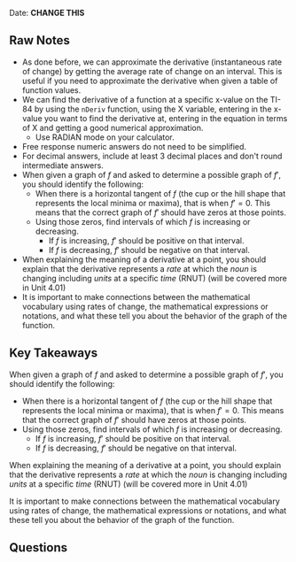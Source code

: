 Date: **CHANGE THIS**

## Raw Notes

- As done before, we can approximate the derivative (instantaneous rate of change) by getting the average rate of change on an interval. This is useful if you need to approximate the derivative when given a table of function values.
- We can find the derivative of a function at a specific x-value on the TI-84 by using the `nDeriv` function, using the X variable, entering in the x-value you want to find the derivative at, entering in the equation in terms of X and getting a good numerical approximation.
	- Use RADIAN mode on your calculator.
- Free response numeric answers do not need to be simplified.
- For decimal answers, include at least 3 decimal places and don't round intermediate answers.
- When given a graph of $f$ and asked to determine a possible graph of $f'$, you should identify the following:
	- When there is a horizontal tangent of $f$ (the cup or the hill shape that represents the local minima or maxima), that is when $f'=0$. This means that the correct graph of $f'$ should have zeros at those points.
	- Using those zeros, find intervals of which $f$ is increasing or decreasing.
		- If $f$ is increasing, $f'$ should be positive on that interval.
		- If $f$ is decreasing, $f'$ should be negative on that interval.
- When explaining the meaning of a derivative at a point, you should explain that the derivative represents a *rate* at which the *noun* is changing including *units* at a specific *time* (RNUT) (will be covered more in Unit 4.01)
- It is important to make connections between the mathematical vocabulary using rates of change, the mathematical expressions or notations, and what these tell you about the behavior of the graph of the function.

## Key Takeaways

When given a graph of $f$ and asked to determine a possible graph of $f'$, you should identify the following:
- When there is a horizontal tangent of $f$ (the cup or the hill shape that represents the local minima or maxima), that is when $f'=0$. This means that the correct graph of $f'$ should have zeros at those points.
- Using those zeros, find intervals of which $f$ is increasing or decreasing.
	- If $f$ is increasing, $f'$ should be positive on that interval.
	- If $f$ is decreasing, $f'$ should be negative on that interval.

When explaining the meaning of a derivative at a point, you should explain that the derivative represents a *rate* at which the *noun* is changing including *units* at a specific *time* (RNUT) (will be covered more in Unit 4.01)

It is important to make connections between the mathematical vocabulary using rates of change, the mathematical expressions or notations, and what these tell you about the behavior of the graph of the function.
## Questions

